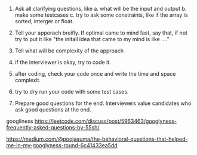 1. Ask all clarifying questions, like
	a. what will be the input and output
	b. make some testcases
	c. try to ask some constraints, like if the array is sorted, interger or float.


2. Tell your apporach breifly. If optimal came to mind fast, say that, if not try to put it like
 "the initail idea that came to my mind is like ...."


3. Tell what will be complexity of the approach

4. if the interviewer is okay, try to code it. 

5. after coding, check your code once and write the time and space complexit.

6. try to dry run your code with some test cases. 

7. Prepare good questions for the end. Interviewers value candidates who ask good questions at the end.



googliness
https://leetcode.com/discuss/post/5963463/googlyness-frequently-asked-questions-by-55sh/

https://medium.com/@poojaauma/the-behavioral-questions-that-helped-me-in-my-googlyness-round-6c41433ea5dd